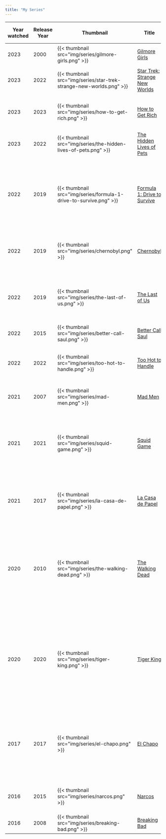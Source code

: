 ```yaml
---
title: "My Series"
---
```


| Year watched | Release Year | Thumbnail | Title | # Seasons Watched | Genre | Comments |
| ---- | ---- |--------- | ----- | ------ | ----- | ------------|
| 2023 | 2000 | {{< thumbnail src="img/series/gilmore-girls.png" >}} | [Gilmore Girls](https://www.justwatch.com/ca/tv-show/gilmore-girls) | 2 | Slice of life | :green_circle: Great characters, great dialogues |
| 2023 | 2022 | {{< thumbnail src="img/series/star-trek-strange-new-worlds.png" >}} | [Star Trek: Strange New Worlds](https://www.justwatch.com/ca/tv-show/star-trek-strange-new-worlds) | < 1 | Science Fiction | :green_circle: Great example of modern leadership and empowered individuals |
| 2023 | 2023 | {{< thumbnail src="img/series/how-to-get-rich.png" >}} | [How to Get Rich](https://www.justwatch.com/ca/tv-show/how-to-get-rich) | 1 | Documentary | :green_circle: Introduces the concept of the rich life, reframes how to think about money. |
| 2023 | 2022 | {{< thumbnail src="img/series/the-hidden-lives-of-pets.png" >}} | [The Hidden Lives of Pets](https://www.justwatch.com/ca/tv-show/the-hidden-lives-of-pets) | 1 | Documentary | :green_circle: Both irresistibly cute and seriously inspiring. Nature is awesome. |
| 2022 | 2019 | {{< thumbnail src="img/series/formula-1-drive-to-survive.png" >}} | [Formula 1: Drive to Survive](https://www.justwatch.com/ca/tv-show/formula-1-drive-to-survive) | ~3 | Documentary, Sport | :green_circle: I had no idea Formula 1 was this exciting! I love how this show manages to capture the various angles of what it takes to build and maintain a winning team that can get you on top of the podium! |
| 2022 | 2019 | {{< thumbnail src="img/series/chernobyl.png" >}} | [Chernobyl](https://www.justwatch.com/ca/tv-show/chernobyl) | 1 | Drama, History| :green_circle: Immensely sad. Great cautionary tale about the pitfalls of authoritarian organizations. |
| 2022 | 2019 | {{< thumbnail src="img/series/the-last-of-us.png" >}} | [The Last of Us](https://www.justwatch.com/ca/tv-show/the-last-of-us) | 1 | Drama, Science-Fiction, Mystery & Thriller, Action & Adventure, Horror| :green_circle: A great display of how humans and interactions self organize in the face of immense adversity. |
| 2022 | 2015 | {{< thumbnail src="img/series/better-call-saul.png" >}} | [Better Call Saul](https://www.justwatch.com/ca/tv-show/better-call-saul) | 6 | Crime, Drama | :green_circle: Greatest TV show of all time?|
| 2022 | 2022 | {{< thumbnail src="img/series/too-hot-to-handle.png" >}} | [Too Hot to Handle](https://www.justwatch.com/ca/tv-show/too-hot-to-handle) | 1 | "Reality TV", "Romance"| :red_circle: I don't know what I was expecting when I decided to watch this, but I got what I deserved. Pure trash.|
| 2021 | 2007 | {{< thumbnail src="img/series/mad-men.png" >}} | [Mad Men](https://www.justwatch.com/ca/tv-show/mad-men) |  4 | Drama| :green_circle: A great example of how pathological organizations destroy lives. |
| 2021 | 2021 | {{< thumbnail src="img/series/squid-game.png" >}} | [Squid Game](https://www.justwatch.com/ca/tv-show/squid-game) | 1 |  Action & Adventure, Drama, Mystery & Thriller | :red_circle: I enjoyed the striking visuals greatly. However, I think there was a missed opportunity to make a more nuanced statement on the wealth gap affecting our modern societies. |
| 2021 | 2017 | {{< thumbnail src="img/series/la-casa-de-papel.png" >}} | [La Casa de Papel](https://www.justwatch.com/ca/tv-show/paperhouse) | 2 | Crime, Drama, Mystery & Thriller, Action & Adventure, Made in Europe  | :red_circle: Great to see a Spanish series getting major attention. It's a shame that it's plot lives in a fantasy world, though. Why is this so popular? :thinking: |
| 2020 | 2010 | {{< thumbnail src="img/series/the-walking-dead.png" >}} | [The Walking Dead](https://www.justwatch.com/ca/tv-show/the-walking-dead) | 9 |  Action & Adventure, Drama, Science-Fiction, Horror, Mystery & Thriller | :yellow_circle: This felt a little too real to watch in the middle of the pandemic! It dealt with interesting moral issues. I now listen to [Easy Street](https://www.youtube.com/watch?v=lDnva_3fcTc) when it's time to do chores. Unfortunately, the show started to drag on around season 4.|
| 2020 | 2020 | {{< thumbnail src="img/series/tiger-king.png" >}} | [Tiger King](https://www.justwatch.com/ca/tv-show/tiger-king-murder-mayhem-and-madness) | 2 |  Documentary, Crime | :green_circle: Surreal. When the pandemic hit and it felt like the world was ending, it felt great to destress by laughing at other people's problems. The show is actually a great depiction of the dangers of miscommunications and not keeping one's ego in check. |
| 2017 | 2017 | {{< thumbnail src="img/series/el-chapo.png" >}} | [El Chapo](https://www.justwatch.com/ca/tv-show/el-chapo  ) | 2 |   Drama, Action & Adventure, Crime, History | :green_circle: I love watching shows about drug cartels because it is a great display of the systemic issues that plague complex systems. Add a charismatic leader at the top, El Chapo, and you've got a solid show.|
| 2016 | 2015 | {{< thumbnail src="img/series/narcos.png" >}} | [Narcos](https://www.justwatch.com/ca/tv-show/narcos) | 2 |  Drama, Crime, Mystery & Thriller, History | :green_circle: My favorite "drug cartel" series, right after Breaking Bad. |
| 2016 | 2008 | {{< thumbnail src="img/series/breaking-bad.png" >}} | [Breaking Bad](https://www.justwatch.com/ca/tv-show/breaking-bad) | 5 | Crime, Drama | :green_circle: Greatest TV show of all time?|

